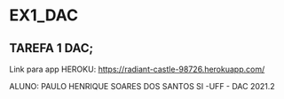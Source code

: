 # EX1_DAC
TAREFA 1 DAC;
-------------------------------
Link para app HEROKU: https://radiant-castle-98726.herokuapp.com/

ALUNO: PAULO HENRIQUE SOARES DOS SANTOS
SI -UFF - DAC 2021.2



